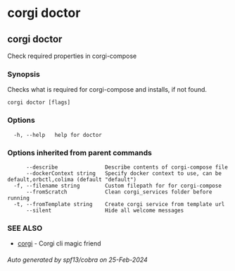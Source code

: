 # corgi doctor

## corgi doctor

Check required properties in corgi-compose

### Synopsis

Checks what is required for corgi-compose and installs, if not found.

```
corgi doctor [flags]
```

### Options

```
  -h, --help   help for doctor
```

### Options inherited from parent commands

```
      --describe               Describe contents of corgi-compose file
      --dockerContext string   Specify docker context to use, can be default,orbctl,colima (default "default")
  -f, --filename string        Custom filepath for for corgi-compose
      --fromScratch            Clean corgi_services folder before running
  -t, --fromTemplate string    Create corgi service from template url
      --silent                 Hide all welcome messages
```

### SEE ALSO

* [corgi](corgi)	 - Corgi cli magic friend

###### Auto generated by spf13/cobra on 25-Feb-2024
